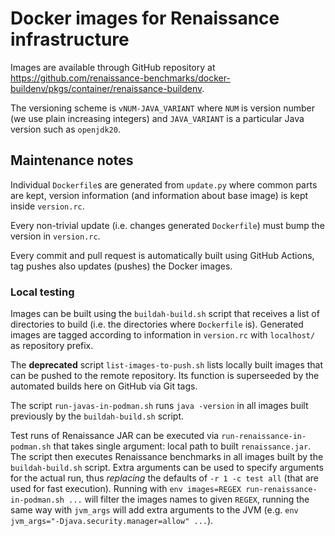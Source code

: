 # Docker images for Renaissance infrastructure

Images are available through GitHub repository at
<https://github.com/renaissance-benchmarks/docker-buildenv/pkgs/container/renaissance-buildenv>.

The versioning scheme is `vNUM-JAVA_VARIANT` where `NUM` is version number
(we use plain increasing integers) and `JAVA_VARIANT` is a particular Java
version such as `openjdk20`.

## Maintenance notes

Individual `Dockerfile`s are generated from `update.py` where common parts
are kept, version information (and information about base image) is kept
inside `version.rc`.

Every non-trivial update (i.e. changes generated `Dockerfile`) must bump the
version in `version.rc`.

Every commit and pull request is automatically built using GitHub Actions,
tag pushes also updates (pushes) the Docker images.

### Local testing

Images can be built using the `buildah-build.sh` script that receives a list
of directories to build (i.e. the directories where `Dockerfile` is).
Generated images are tagged according to information in `version.rc` with
`localhost/` as repository prefix.

The **deprecated** script `list-images-to-push.sh` lists locally built images
that can be pushed to the remote repository. Its function is superseeded by
the automated builds here on GitHub via Git tags.

The script `run-javas-in-podman.sh` runs `java -version` in all images built
previously by the `buildah-build.sh` script.

Test runs of Renaissance JAR can be executed via `run-renaissance-in-podman.sh`
that takes single argument: local path to built `renaissance.jar`.
The script then executes Renaissance benchmarks in all images built by
the `buildah-build.sh` script.
Extra arguments can be used to specify arguments for the actual run, thus
_replacing_ the defaults of `-r 1 -c test all` (that are used for fast
execution).
Running with `env images=REGEX run-renaissance-in-podman.sh ...` will filter
the images names to given `REGEX`, running the same way with `jvm_args` will
add extra arguments to the JVM
(e.g. `env jvm_args="-Djava.security.manager=allow" ...`).
